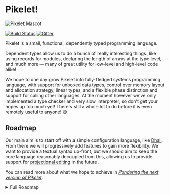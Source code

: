 # Pikelet!

![Pikelet Mascot][pikelet-mascot]

[pikelet-mascot]: assets/pikelet.png

[![Build Status][travis-badge]][travis-url]
[![Gitter][gitter-badge]][gitter-lobby]

[travis-badge]: https://travis-ci.org/pikelet-lang/pikelet.svg?branch=master
[travis-url]: https://travis-ci.org/pikelet-lang/pikelet
[gitter-badge]: https://badges.gitter.im/pikelet-lang/pikelet.svg
[gitter-lobby]: https://gitter.im/pikelet-lang/Lobby

Pikelet is a small, functional, dependently typed programming language.

Dependent types allow us to do a bunch of really interesting things, like using
records for modules, declaring the length of arrays at the type level, and
much more — many of great utility for low-level and high-level code alike!

We hope to one day grow Pikelet into fully-fledged systems programming language,
with support for unboxed data types, control over memory layout and allocation
strategy, linear types, and a flexible phase distinction and support for calling
other languages. At the moment however we've only implemented a type checker and
very slow  interpreter, so don't get your hopes up too much yet! There's still a
whole lot to do before it is even remotely useful to anyone! 😅

## Roadmap

Our main aim is to start off with a simple configuration language, like
[Dhall][dhall]. From there we will progressively add features to gain more
flexibility. We want to provide a textual syntax up-front, but we should aim to
keep the core language reasonably decoupled from this, allowing us to provide
support for [projectional editing][structure-editor-wikipedia] in the future.

[dhall]: https://dhall-lang.org/
[structure-editor-wikipedia]: https://en.wikipedia.org/wiki/Structure_editor

You can read more about what we hope to achieve in [_Pondering the next version of Pikelet_][next-pikelet].

[next-pikelet]: https://gist.github.com/brendanzab/eba7015e6345abe79a57a704091820bb/.

<details>
  <summary>Full Roadmap</summary>

### Language

- Basic config language
  - [ ] Comments
  - [x] Boolean literals/constants
  - [x] Integer literals/constants
  - [x] Float literals/constants
  - [x] Character literals/constants
  - [x] String literals/constants
  - [x] Record terms
  - [x] Non-dependent record types
  - [x] Dynamically sized arrays
  - [x] Fixed sized arrays
- Basic programming language
  - [ ] Improved literal parsing
  - [x] Annotated terms
  - [ ] Let expressions
  - [x] Record field lookups
  - [ ] Import expressions
  - [ ] Function terms
  - [ ] Non-dependent function types
  - [ ] Pattern matching
  - [ ] Recursive terms
  - [ ] Opaque (abstract) terms
  - [ ] Builtin terms
- Dependently typed language
  - [ ] Dependent record types
  - [ ] Dependent function types
  - [ ] Equality types
  - [ ] Fixed-size arrays
  - [x] Universe levels
    - [x] Stratified
    - [x] Cumulative
    - [x] Lifting operator
    - [ ] Large types (Typeω)
  - [ ] Multi-stage programming
  - [ ] Quantitative type theory

### Projections

- [x] Surface -> Pretty
- [x] Surface -> Core
- [x] Core -> Pretty
- [x] Core -> Value
- [ ] Core -> Binary
- [ ] Core -> Documentation
- [ ] Core -> Cranelift
- [ ] Core -> LLVM
- [ ] Value -> JSON/YAML/TOML

### Tooling

- [x] REPL
- [ ] Package manager
- [ ] Auto-formatter for surface language
- [ ] Structured editor

### Testing

- [x] Language samples
- [ ] Feature tests
- [ ] Property based tests

### Diagnostics

- [x] Basic error enum
- [x] Error recovery
- [ ] Pretty diagnostic reporting

### Rust marshalling

- [x] Mashalling traits
- [ ] Improved error messages
- [ ] Nicer marshalling API
- [ ] Derive macro for generating marshalling trait implementations
- [ ] More efficient, visitor based marshalling

</details>
